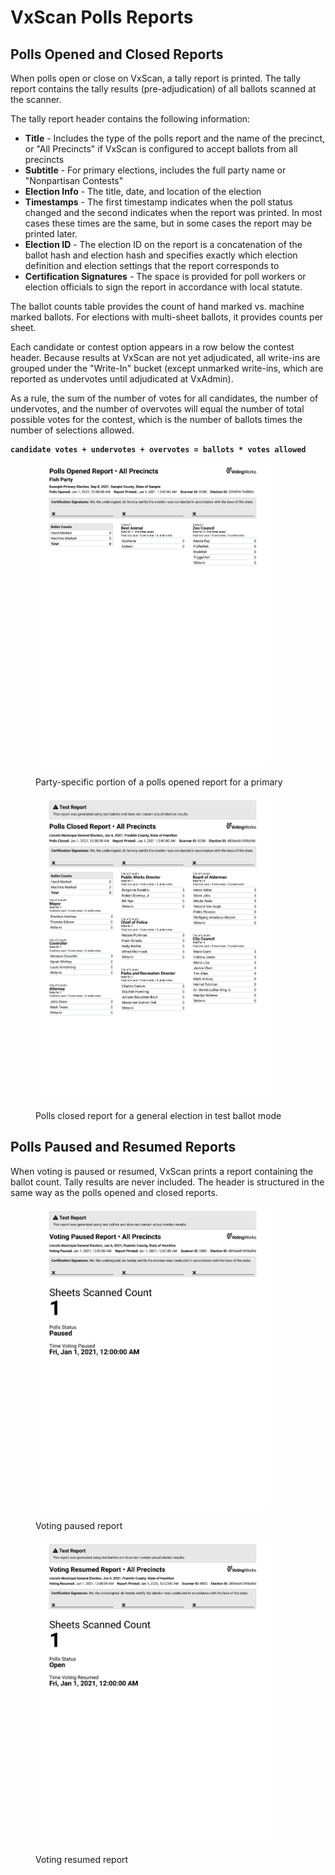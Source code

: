 # VxScan Polls Reports

## Polls Opened and Closed Reports

When polls open or close on VxScan, a tally report is printed. The tally report contains the tally results (pre-adjudication) of all ballots scanned at the scanner.

The tally report header contains the following information:

* **Title** - Includes the type of the polls report and the name of the precinct, or "All Precincts" if VxScan is configured to accept ballots from all precincts
* **Subtitle** - For primary elections, includes the full party name or "Nonpartisan Contests"
* **Election Info** - The title, date, and location of the election
* **Timestamps** - The first timestamp indicates when the poll status changed and the second indicates when the report was printed. In most cases these times are the same, but in some cases the report may be printed later.
* **Election ID** - The election ID on the report is a concatenation of the ballot hash and election hash and specifies exactly which election definition and election settings that the report corresponds to
* **Certification Signatures** - The space is provided for poll workers or election officials to sign the report in accordance with local statute.

The ballot counts table provides the count of hand marked vs. machine marked ballots. For elections with multi-sheet ballots, it provides counts per sheet.

Each candidate or contest option appears in a row below the contest header. Because results at VxScan are not yet adjudicated, all write-ins are grouped under the "Write-In" bucket (except unmarked write-ins, which are reported as undervotes until adjudicated at VxAdmin).

As a rule, the sum of the number of votes for all candidates, the number of undervotes, and the number of overvotes will equal the number of total possible votes for the contest, which is the number of ballots times the number of selections allowed.

<pre><code><strong>candidate votes + undervotes + overvotes = ballots * votes allowed
</strong></code></pre>

<div><figure><img src="../.gitbook/assets/image (70).png" alt="" width="375"><figcaption><p>Party-specific portion of a polls opened report for a primary</p></figcaption></figure> <figure><img src="../.gitbook/assets/image (72).png" alt="" width="375"><figcaption><p>Polls closed report for a general election in test ballot mode</p></figcaption></figure></div>

## Polls Paused and Resumed Reports

When voting is paused or resumed, VxScan prints a report containing the ballot count. Tally results are never included. The header is structured in the same way as the polls opened and closed reports.

<div><figure><img src="../.gitbook/assets/image (74).png" alt="" width="375"><figcaption><p>Voting paused report</p></figcaption></figure> <figure><img src="../.gitbook/assets/image (75).png" alt="" width="375"><figcaption><p>Voting resumed report</p></figcaption></figure></div>
